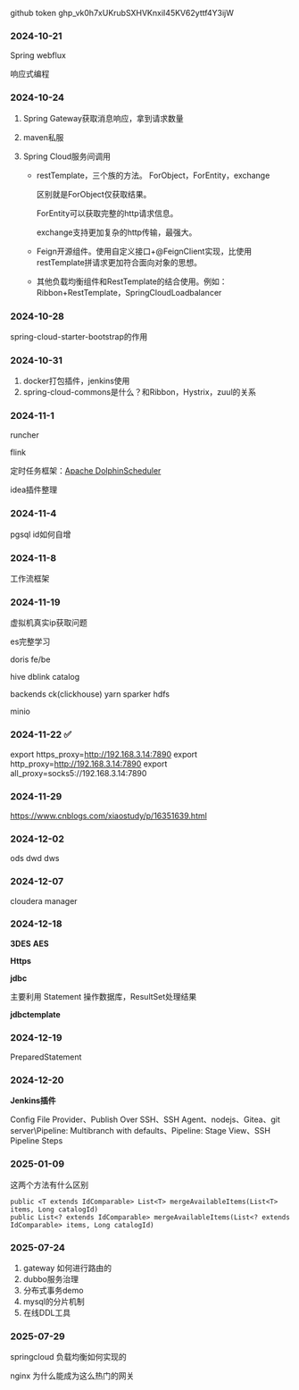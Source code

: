 github token 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



### 2024-10-21

Spring webflux

响应式编程

### 2024-10-24

1. Spring Gateway获取消息响应，拿到请求数量

2. maven私服 

3. Spring Cloud服务间调用

   - restTemplate，三个族的方法。 ForObject，ForEntity，exchange

     区别就是ForObject仅获取结果。

     ForEntity可以获取完整的http请求信息。

     exchange支持更加复杂的http传输，最强大。

   - Feign开源组件。使用自定义接口+@FeignClient实现，比使用restTemplate拼请求更加符合面向对象的思想。

   - 其他负载均衡组件和RestTemplate的结合使用。例如：Ribbon+RestTemplate，SpringCloudLoadbalancer

### 2024-10-28

spring-cloud-starter-bootstrap的作用



### 2024-10-31

1. docker打包插件，jenkins使用
2. spring-cloud-commons是什么？和Ribbon，Hystrix，zuul的关系



### 2024-11-1

runcher

flink 

定时任务框架：[Apache DolphinScheduler](https://gitee.com/dolphinscheduler/DolphinScheduler)

idea插件整理



### 2024-11-4

pgsql id如何自增



### 2024-11-8

工作流框架



### 2024-11-19

虚拟机真实ip获取问题

es完整学习

doris fe/be

hive  dblink catalog

backends  ck(clickhouse)  yarn  sparker  hdfs 

minio



### 2024-11-22 :white_check_mark:

export https_proxy=http://192.168.3.14:7890
export http_proxy=http://192.168.3.14:7890
export all_proxy=socks5://192.168.3.14:7890





### 2024-11-29

https://www.cnblogs.com/xiaostudy/p/16351639.html



### 2024-12-02

ods dwd dws



### 2024-12-07

cloudera manager



### 2024-12-18

**3DES** **AES** 

**Https**

**jdbc**  

主要利用 Statement 操作数据库，ResultSet处理结果

**jdbctemplate**



### 2024-12-19

PreparedStatement



### 2024-12-20

**Jenkins插件**

Config File Provider、Publish Over SSH、SSH Agent、nodejs、Gitea、git server\Pipeline: Multibranch with defaults、Pipeline: Stage View、SSH Pipeline Steps



### 2025-01-09

这两个方法有什么区别

```
public <T extends IdComparable> List<T> mergeAvailableItems(List<T> items, Long catalogId)
public List<? extends IdComparable> mergeAvailableItems(List<? extends IdComparable> items, Long catalogId)
```



### 2025-07-24

1. gateway 如何进行路由的
2. dubbo服务治理
3. 分布式事务demo
4. mysql的分片机制
5. 在线DDL工具



### 2025-07-29

springcloud 负载均衡如何实现的

nginx 为什么能成为这么热门的网关
